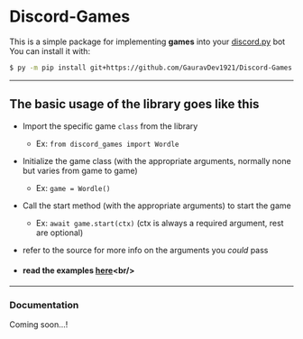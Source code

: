 # Discord-Games

This is a simple package for implementing **games** into your [discord.py](https://github.com/Rapptz/discord.py) bot<br/>
You can install it with:
```bash
$ py -m pip install git+https://github.com/GauravDev1921/Discord-Games
```
---
## The basic usage of the library goes like this
- Import the specific game `class` from the library
    - Ex: `from discord_games import Wordle`
- Initialize the game class (with the appropriate arguments, normally none but varies from game to game)
    - Ex: `game = Wordle()`
- Call the start method (with the appropriate arguments) to start the game
    - Ex: `await game.start(ctx)` (ctx is always a required argument, rest are optional)<br/>
- refer to the source for more info on the arguments you *could* pass

- #### read the examples [here]([https://github.com/GauravDev1921/Discord-Games](https://github.com/GauravDev1921/Discord-Games/blob/main/examples/examples.py))<br/>
---
### Documentation
Coming soon...!
